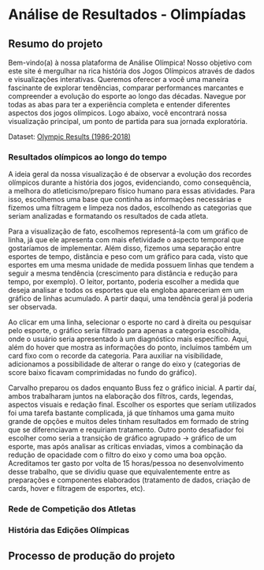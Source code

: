 # Análise de Resultados - Olimpíadas

## Resumo do projeto

Bem-vindo(a) à nossa plataforma de Análise Olímpica! Nosso objetivo com este site é mergulhar na rica história dos Jogos Olímpicos através de dados e visualizações interativas. Queremos oferecer a você uma maneira fascinante de explorar tendências, comparar performances marcantes e compreender a evolução do esporte ao longo das décadas. Navegue por todas as abas para ter a experiência completa e entender diferentes aspectos dos jogos olímpicos. Logo abaixo, você encontrará nossa visualização principal, um ponto de partida para sua jornada exploratória.

Dataset: [Olympic Results (1986-2018)](https://www.kaggle.com/datasets/piterfm/olympic-games-medals-19862018?select=olympic_results.csv)

### Resultados olímpicos ao longo do tempo
A ideia geral da nossa visualização é de observar a evolução dos recordes olímpicos durante a história dos jogos, evidenciando, como consequência, a melhora do atleticismo/preparo físico humano para essas atividades. Para isso, escolhemos uma base que continha as informações necessárias e fizemos uma filtragem e limpeza nos dados, escolhendo as categorias que seriam analizadas e formatando os resultados de cada atleta.

Para a visualização de fato, escolhemos representá-la com um gráfico de linha, já que ele apresenta com mais efetividade o aspecto temporal que gostaríamos de implementar. Além disso, fizemos uma separação entre esportes de tempo, distância e peso com um gráfico para cada, visto que esportes em uma mesma unidade de medida possuem linhas que tendem a seguir a mesma tendência (crescimento para distância e redução para tempo, por exemplo). O leitor, portanto, poderia escolher a medida que deseja analisar e todos os esportes que ela engloba apareceriam em um gráfico de linhas acumulado. A partir daqui, uma tendência geral já poderia ser observada.

Ao clicar em uma linha, selecionar o esporte no card à direita ou pesquisar pelo esporte, o gráfico seria filtrado para apenas a categoria escolhida, onde o usuário seria apresentado à um diagnóstico mais específico. Aqui, além do hover que mostra as informações do ponto, incluímos também um card fixo com o recorde da categoria. Para auxiliar na visibilidade, adicionamos a possibilidade de alterar o range do eixo y (categorias de score baixo ficavam comprimidadas no fundo do gráfico).

Carvalho preparou os dados enquanto Buss fez o gráfico inicial. A partir daí, ambos trabalharam juntos na elaboração dos filtros, cards, legendas, aspectos visuais e redação final. Escolher os esportes que seríam utilizados foi uma tarefa bastante complicada, já que tínhamos uma gama muito grande de opções e muitos deles tinham resultados em formado de string que se diferenciavam e requiriam tratamento. Outro ponto desafiador foi escolher como seria a transição de gráfico agrupado -> gráfico de um esporte, mas após analisar as críticas enviadas, vimos a combinação da redução de opacidade com o filtro do eixo y como uma boa opção. Acreditamos ter gasto por volta de 15 horas/pessoa no desenvolvimento desse trabalho, que se dividiu quase que equivalentemente entre as preparações e componentes elaborados (tratamento de dados, criação de cards, hover e filtragem de esportes, etc).

### Rede de Competição dos Atletas

### História das Edições Olímpicas

## Processo de produção do projeto